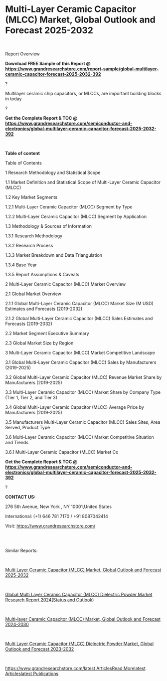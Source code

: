 <h1>Multi-Layer Ceramic Capacitor (MLCC) Market, Global Outlook and Forecast 2025-2032</h1><br/><p>Report Overview</p>
 
 
 
 <div><b>Download FREE Sample of this Report @ <a href="https://www.grandresearchstore.com/report-sample/global-multilayer-ceramic-capacitor-forecast-2025-2032-392">https://www.grandresearchstore.com/report-sample/global-multilayer-ceramic-capacitor-forecast-2025-2032-392</a></b></div>
 
 
 
 <p>? </p>
 
 
 
 <p>Multilayer ceramic chip capacitors, or MLCCs, are important building blocks in today</p>
 
 
 
 <p>? </p>
 
 
 
 <div><b>Get the Complete Report & TOC @ <a href="https://www.grandresearchstore.com/semiconductor-and-electronics/global-multilayer-ceramic-capacitor-forecast-2025-2032-392">https://www.grandresearchstore.com/semiconductor-and-electronics/global-multilayer-ceramic-capacitor-forecast-2025-2032-392</a></b></div>
 
 
 
 <p><br />
 
 <b>Table of content</b></p>
 
 
 
 <p>Table of Contents<br />
 
 1 Research Methodology and Statistical Scope<br />
 
 1.1 Market Definition and Statistical Scope of Multi-Layer Ceramic Capacitor (MLCC)<br />
 
 1.2 Key Market Segments<br />
 
 1.2.1 Multi-Layer Ceramic Capacitor (MLCC) Segment by Type<br />
 
 1.2.2 Multi-Layer Ceramic Capacitor (MLCC) Segment by Application<br />
 
 1.3 Methodology & Sources of Information<br />
 
 1.3.1 Research Methodology<br />
 
 1.3.2 Research Process<br />
 
 1.3.3 Market Breakdown and Data Triangulation<br />
 
 1.3.4 Base Year<br />
 
 1.3.5 Report Assumptions & Caveats<br />
 
 2 Multi-Layer Ceramic Capacitor (MLCC) Market Overview<br />
 
 2.1 Global Market Overview<br />
 
 2.1.1 Global Multi-Layer Ceramic Capacitor (MLCC) Market Size (M USD) Estimates and Forecasts (2019-2032)<br />
 
 2.1.2 Global Multi-Layer Ceramic Capacitor (MLCC) Sales Estimates and Forecasts (2019-2032)<br />
 
 2.2 Market Segment Executive Summary<br />
 
 2.3 Global Market Size by Region<br />
 
 3 Multi-Layer Ceramic Capacitor (MLCC) Market Competitive Landscape<br />
 
 3.1 Global Multi-Layer Ceramic Capacitor (MLCC) Sales by Manufacturers (2019-2025)<br />
 
 3.2 Global Multi-Layer Ceramic Capacitor (MLCC) Revenue Market Share by Manufacturers (2019-2025)<br />
 
 3.3 Multi-Layer Ceramic Capacitor (MLCC) Market Share by Company Type (Tier 1, Tier 2, and Tier 3)<br />
 
 3.4 Global Multi-Layer Ceramic Capacitor (MLCC) Average Price by Manufacturers (2019-2025)<br />
 
 3.5 Manufacturers Multi-Layer Ceramic Capacitor (MLCC) Sales Sites, Area Served, Product Type<br />
 
 3.6 Multi-Layer Ceramic Capacitor (MLCC) Market Competitive Situation and Trends<br />
 
 3.6.1 Multi-Layer Ceramic Capacitor (MLCC) Market Co</p>
 
 
 
 <div><b>Get the Complete Report & TOC @ <a href="https://www.grandresearchstore.com/semiconductor-and-electronics/global-multilayer-ceramic-capacitor-forecast-2025-2032-392">https://www.grandresearchstore.com/semiconductor-and-electronics/global-multilayer-ceramic-capacitor-forecast-2025-2032-392</a></b></div>
 
 
 
 <p>? </p>
 
 
 
 <p><b>CONTACT US:</b><br />
 
 276 5th Avenue, New York , NY 10001,United States<br />
 
 International: (+1) 646 781 7170 / +91 8087042414<br />
 
 Visit: <a href="https://www.grandresearchstore.com/">https://www.grandresearchstore.com/</a><br />
 
 <br />
 
 <br />
 
 Similar Reports:<br />
 
 <br />
 
 <a href="https://www.grandresearchstore.com/semiconductor-and-electronics/global-multi-layer-ceramic-capacitor-forecast-2025-2032-930">Multi Layer Ceramic Capacitor (MLCC) Market, Global Outlook and Forecast 2025-2032</a><br />
 
 <br />
 
 <a href="https://www.grandresearchstore.com/chemicals-and-materials/global-multi-layer-ceramic-capacitor-dielectric-powder-2024-587">Global Multi Layer Ceramic Capacitor (MLCC) Dielectric Powder Market Research Report 2024(Status and Outlook)</a><br />
 
 <br />
 
 <a href="https://www.grandresearchstore.com/semiconductor-and-electronics/global-multilayer-ceramic-capacitor-forecast-2024-2030-107">Multi-layer Ceramic Capacitor (MLCC) Market, Global Outlook and Forecast 2024-2030</a><br />
 
 <br />
 
 <a href="https://www.grandresearchstore.com/chemicals-and-materials/global-multi-layer-ceramic-capacitor-dielectric-powder-forecast-2023-2032-416">Multi Layer Ceramic Capacitor (MLCC) Dielectric Powder Market, Global Outlook and Forecast 2023-2032</a><br />
 
 <br />
 
 <a href="https://gyeongbokgung.com">https://www.grandresearchstore.com/</a><a href="https://hallyeomaritime.com">latest Articles</a><a href="https://jingwansa.com">Read More</a><a href="https://nguoiviet.jp/">latest Articles</a><a href="https://www.intelmarketresearch.com/">latest Publications</a></p>